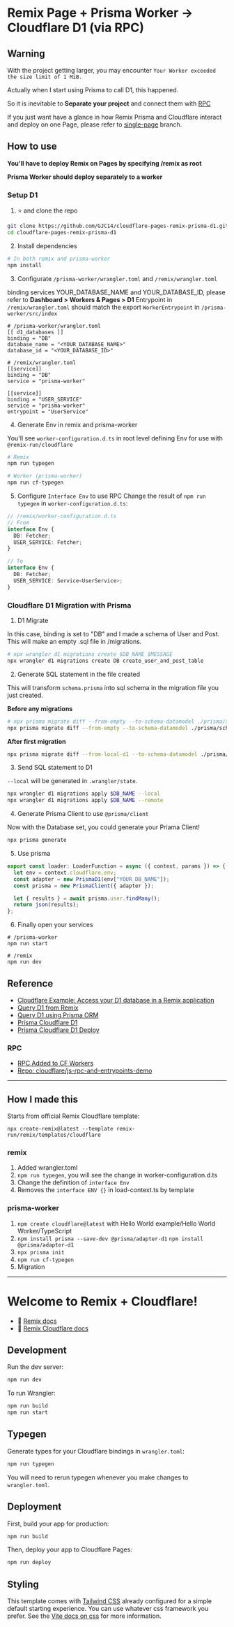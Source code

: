 # Remix Page + Prisma Worker -> Cloudflare D1 (via RPC)

## Warning

With the project getting larger, you may encounter `Your Worker exceeded the size limit of 1 MiB.`

Actually when I start using Prisma to call D1, this happened.

So it is inevitable to **Separate your project** and connect them with [RPC](https://blog.cloudflare.com/javascript-native-rpc/)

If you just want have a glance in how Remix Prisma and Cloudflare interact and deploy on one Page, please refer to [single-page](https://github.com/gjc14/cloudflare-pages-remix-prisma-d1/tree/single-page) branch.

## How to use

**You'll have to deploy Remix on Pages by specifying /remix as root**

**Prisma Worker should deploy separately to a worker**

### Setup D1

1. ⭐️ and clone the repo

```sh
git clone https://github.com/GJC14/cloudflare-pages-remix-prisma-d1.git
cd cloudflare-pages-remix-prisma-d1
```

2. Install dependencies

```sh
# In both remix and prisma-worker
npm install
```

3. Configurate `/prisma-worker/wrangler.toml` and `/remix/wrangler.toml`

binding services
YOUR_DATABASE_NAME and YOUR_DATABASE_ID, please refer to **Dashboard > Workers & Pages > D1**
Entrypoint in `/remix/wrangler.toml` should match the export `WorkerEntrypoint` in `/prisma-worker/src/index`

```
# /prisma-worker/wrangler.toml
[[ d1_databases ]]
binding = "DB"
database_name = "<YOUR_DATABASE_NAME>"
database_id = "<YOUR_DATABASE_ID>"
```

```
# /remix/wrangler.toml
[[service]]
binding = "DB"
service = "prisma-worker"

[[service]]
binding = "USER_SERVICE"
service = "prisma-worker"
entrypoint = "UserService"
```

4. Generate Env in remix and prisma-worker

You'll see `worker-configuration.d.ts` in root level defining Env for use with `@remix-run/cloudflare`

```sh
# Remix
npm run typegen

# Worker (prisma-worker)
npm run cf-typegen
```

5. Configure `Interface Env` to use RPC
   Change the result of `npm run typegen` in `worker-configuration.d.ts`:

```ts
// /remix/worker-configuration.d.ts
// From
interface Env {
  DB: Fetcher;
  USER_SERVICE: Fetcher;
}

// To
interface Env {
  DB: Fetcher;
  USER_SERVICE: Service<UserService>;
}
```

### Cloudflare D1 Migration with Prisma

1. D1 Migrate

In this case, binding is set to "DB" and I made a schema of User and Post.
This will make an empty .sql file in /migrations.

```sh
# npx wrangler d1 migrations create $DB_NAME $MESSAGE
npx wrangler d1 migrations create DB create_user_and_post_table
```

2. Generate SQL statement in the file created

This will transform `schema.prisma` into sql schema in the migration file you just created.

**Before any migrations**

```sh
# npx prisma migrate diff --from-empty --to-schema-datamodel ./prisma/schema.prisma --script --output migrations/$FILE_JUST_CREATED.sql
npx prisma migrate diff --from-empty --to-schema-datamodel ./prisma/schema.prisma --script --output migrations/0001_create_user_and_post_table.sql
```

**After first migration**

```sh
npx prisma migrate diff --from-local-d1 --to-schema-datamodel ./prisma/schema.prisma --script --output migrations/$FILE_JUST_CREATED.sql
```

3. Send SQL statement to D1

`--local` will be generated in `.wrangler/state`.

```sh
npx wrangler d1 migrations apply $DB_NAME --local
npx wrangler d1 migrations apply $DB_NAME --remote
```

4. Generate Prisma Client to use `@prisma/client`

Now with the Database set, you could generate your Priama Client!

```sh
npx prisma generate
```

5. Use prisma

```ts
export const loader: LoaderFunction = async ({ context, params }) => {
  let env = context.cloudflare.env;
  const adapter = new PrismaD1(env["YOUR_DB_NAME"]);
  const prisma = new PrismaClient({ adapter });

  let { results } = await prisma.user.findMany();
  return json(results);
};
```

6. Finally open your services

```
# /prisma-worker
npm run start

# /remix
npm run dev
```

## Reference

- [Cloudflare Example: Access your D1 database in a Remix application](https://developers.cloudflare.com/pages/framework-guides/deploy-a-remix-site/#example-access-your-d1-database-in-a-remix-application)
- [Query D1 from Remix](https://developers.cloudflare.com/d1/examples/d1-and-remix/)
- [Query D1 using Prisma ORM](https://developers.cloudflare.com/d1/tutorials/d1-and-prisma-orm)
- [Prisma Cloudflare D1](https://www.prisma.io/docs/orm/overview/databases/cloudflare-d1)
- [Prisma Cloudflare D1 Deploy](https://www.prisma.io/docs/orm/prisma-client/deployment/edge/deploy-to-cloudflare#cloudflare-d1)

### RPC

- [RPC Added to CF Workers](https://blog.cloudflare.com/javascript-native-rpc/)
- [Repo: cloudflare/js-rpc-and-entrypoints-demo](https://github.com/cloudflare/js-rpc-and-entrypoints-demo/tree/main/public-admin-api-interfaces)

---

## How I made this

Starts from official Remix Cloudflare template:

```
npx create-remix@latest --template remix-run/remix/templates/cloudflare
```

### remix

1. Added wrangler.toml
2. `npm run typegen`, you will see the change in worker-configuration.d.ts
3. Change the definition of `interface Env`
4. Removes the `interface ENV {}` in load-context.ts by template

### prisma-worker

1. `npm create cloudflare@latest` with Hello World example/Hello World Worker/TypeScript
2. `npm install prisma --save-dev @prisma/adapter-d1` `npm install @prisma/adapter-d1`
3. `npx prisma init`
4. `npm run cf-typegen`
5. Migration

---

# Welcome to Remix + Cloudflare!

- 📖 [Remix docs](https://remix.run/docs)
- 📖 [Remix Cloudflare docs](https://remix.run/guides/vite#cloudflare)

## Development

Run the dev server:

```sh
npm run dev
```

To run Wrangler:

```sh
npm run build
npm run start
```

## Typegen

Generate types for your Cloudflare bindings in `wrangler.toml`:

```sh
npm run typegen
```

You will need to rerun typegen whenever you make changes to `wrangler.toml`.

## Deployment

First, build your app for production:

```sh
npm run build
```

Then, deploy your app to Cloudflare Pages:

```sh
npm run deploy
```

## Styling

This template comes with [Tailwind CSS](https://tailwindcss.com/) already configured for a simple default starting experience. You can use whatever css framework you prefer. See the [Vite docs on css](https://vitejs.dev/guide/features.html#css) for more information.
